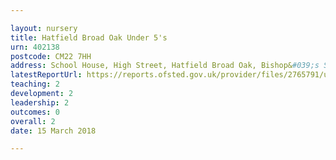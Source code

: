 ```yaml
---

layout: nursery
title: Hatfield Broad Oak Under 5's
urn: 402138
postcode: CM22 7HH
address: School House, High Street, Hatfield Broad Oak, Bishop&#039;s Stortford, Hertfordshire, CM22 7HH
latestReportUrl: https://reports.ofsted.gov.uk/provider/files/2765791/urn/402138.pdf
teaching: 2
development: 2
leadership: 2
outcomes: 0
overall: 2
date: 15 March 2018

---
```

